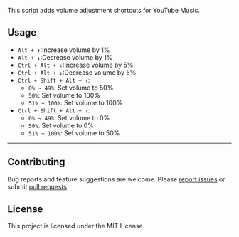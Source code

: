 This script adds volume adjustment shortcuts for YouTube Music.

## Usage

- `Alt + ↑`:Increase volume by 1%
- `Alt + ↓`:Decrease volume by 1%
- `Ctrl + Alt + ↑`:Increase volume by 5%
- `Ctrl + Alt + ↓`:Decrease volume by 5%
- `Ctrl + Shift + Alt + ↑`:
  - `0% ~ 49%`: Set volume to 50%
  - `50%`: Set volume to 100%
  - `51% ~ 100%`: Set volume to 100%
- `Ctrl + Shift + Alt + ↓`:
  - `0% ~ 49%`: Set volume to 0%
  - `50%`: Set volume to 0%
  - `51% ~ 100%`: Set volume to 50%

---

## Contributing

Bug reports and feature suggestions are welcome. Please [report issues](https://github.com/yossy17/YouTube_Music_volume_control_shortcut_added/issues) or submit [pull requests](https://github.com/yossy17/YouTube_Music_volume_control_shortcut_added/pulls).

## License

This project is licensed under the MIT License.
